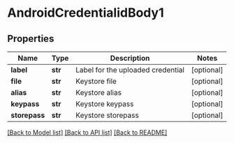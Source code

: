 # AndroidCredentialidBody1

## Properties
Name | Type | Description | Notes
------------ | ------------- | ------------- | -------------
**label** | **str** | Label for the uploaded credential | [optional] 
**file** | **str** | Keystore file | [optional] 
**alias** | **str** | Keystore alias | [optional] 
**keypass** | **str** | Keystore keypass | [optional] 
**storepass** | **str** | Keystore storepass | [optional] 

[[Back to Model list]](../README.md#documentation-for-models) [[Back to API list]](../README.md#documentation-for-api-endpoints) [[Back to README]](../README.md)

